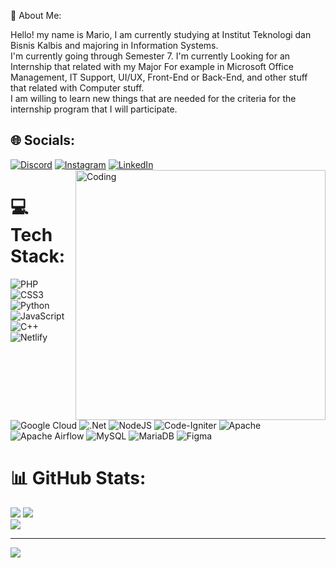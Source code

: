
<bold>💫 About Me: </bold> <br>
<p align=” justify”>Hello! my name is Mario, I am currently studying at Institut Teknologi dan Bisnis Kalbis and majoring in Information Systems. <br>  I'm currently going through Semester 7. I'm currently Looking for an Internship that related with my Major For example in Microsoft Office Management, IT Support, UI/UX, Front-End or Back-End, and other stuff that related with Computer stuff. <br>I am willing to learn new things that are needed for the criteria for the internship program that I will participate.<p align=” justify”>


## 🌐 Socials:
[![Discord](https://img.shields.io/badge/Discord-%237289DA.svg?logo=discord&logoColor=white)](https://discord.gg/io31) [![Instagram](https://img.shields.io/badge/Instagram-%23E4405F.svg?logo=Instagram&logoColor=white)](https://instagram.com/marioo_318) [![LinkedIn](https://img.shields.io/badge/LinkedIn-%230077B5.svg?logo=linkedin&logoColor=white)](https://linkedin.com/in/https://www.linkedin.com/in/mario-susanto-142aa7262/) <img align="right" alt="Coding" width="400" src="https://i.pinimg.com/originals/21/5c/7f/215c7fdca6033092baa04b35c17466bd.gif">

# 💻 Tech Stack:
![PHP](https://img.shields.io/badge/php-%23777BB4.svg?style=for-the-badge&logo=php&logoColor=white) ![CSS3](https://img.shields.io/badge/css3-%231572B6.svg?style=for-the-badge&logo=css3&logoColor=white) ![Python](https://img.shields.io/badge/python-3670A0?style=for-the-badge&logo=python&logoColor=ffdd54) ![JavaScript](https://img.shields.io/badge/javascript-%23323330.svg?style=for-the-badge&logo=javascript&logoColor=%23F7DF1E) ![C++](https://img.shields.io/badge/c++-%2300599C.svg?style=for-the-badge&logo=c%2B%2B&logoColor=white) ![Netlify](https://img.shields.io/badge/netlify-%23000000.svg?style=for-the-badge&logo=netlify&logoColor=#00C7B7) ![Google Cloud](https://img.shields.io/badge/Google%20Cloud-%234285F4.svg?style=for-the-badge&logo=google-cloud&logoColor=white) ![.Net](https://img.shields.io/badge/.NET-5C2D91?style=for-the-badge&logo=.net&logoColor=white) ![NodeJS](https://img.shields.io/badge/node.js-6DA55F?style=for-the-badge&logo=node.js&logoColor=white) ![Code-Igniter](https://img.shields.io/badge/CodeIgniter-%23EF4223.svg?style=for-the-badge&logo=codeIgniter&logoColor=white) ![Apache](https://img.shields.io/badge/apache-%23D42029.svg?style=for-the-badge&logo=apache&logoColor=white) ![Apache Airflow](https://img.shields.io/badge/Apache%20Airflow-017CEE?style=for-the-badge&logo=Apache%20Airflow&logoColor=white) ![MySQL](https://img.shields.io/badge/mysql-%2300f.svg?style=for-the-badge&logo=mysql&logoColor=white) ![MariaDB](https://img.shields.io/badge/MariaDB-003545?style=for-the-badge&logo=mariadb&logoColor=white) 	![Figma](https://img.shields.io/badge/figma-%23F24E1E.svg?style=for-the-badge&logo=figma&logoColor=white)
# 📊 GitHub Stats:
![](https://github-readme-stats.vercel.app/api?username=Mario3182&theme=nightowl&hide_border=false&include_all_commits=false&count_private=false)
![](https://github-readme-streak-stats.herokuapp.com/?user=Mario3182&theme=nightowl&hide_border=false)<br/>
![](https://github-readme-stats.vercel.app/api/top-langs/?username=Mario3182&theme=nightowl&hide_border=false&include_all_commits=false&count_private=false&layout=compact)

---
[![](https://visitcount.itsvg.in/api?id=Mario3182&icon=0&color=0)](https://visitcount.itsvg.in)

<!-- Proudly created with GPRM ( https://gprm.itsvg.in ) -->
